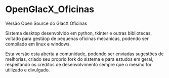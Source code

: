 # OpenGlacX_Oficinas
Versão Open Source do GlacX Oficinas

Sistema desktop desenvolvido em python, tkinter e outras bibliotecas, voltado para gestãop de pequenas oficinas mecanicas, 
podendo ser compilado em linux e windows.

Esta versão esta aberta a comunidade, podendo ser enviadas sugestões de melhorias, criado seu proprio fork do sistema e para 
estudos em geral, respeitando os creditos de desenvolvimento sempre que o mesmo for utilizado e divulgado.


